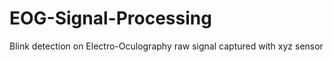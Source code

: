 # EOG-Signal-Processing
Blink detection on Electro-Oculography raw signal captured with xyz sensor  
